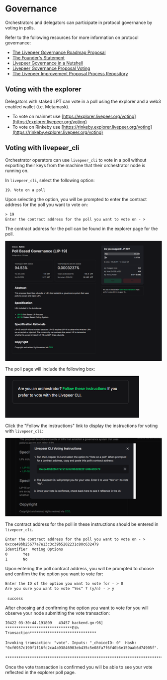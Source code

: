 # Governance

Orchestrators and delegators can participate in protocol governance by voting in polls.

Refer to the following resources for more information on protocol governance:

- [The Livepeer Governance Roadmap Proposal](https://medium.com/livepeer-blog/livepeer-governance-roadmap-proposal-69a6e9e33f80)
- [The Founder's Statement](https://medium.com/livepeer-blog/the-livepeer-governance-founders-statement-d4f3a85f787b)
- [Livepeer Governance in a Nutshell](https://figment.network/resources/livepeer-governance-in-a-nutshell/)
- [Livepeer Governance Proposal Voting](https://figment.network/resources/livepeer-governance-proposal-voting/)
- [The Livepeer Improvement Proposal Process Repository](https://github.com/livepeer/LIPs)

## Voting with the explorer

Delegators with staked LPT can vote in a poll using the explorer and a web3 enabled wallet (i.e. Metamask).

- To vote on mainnet use [https://explorer.livepeer.org/voting](https://explorer.livepeer.org/voting)
- To vote on Rinkeby use [https://rinkeby.explorer.livepeer.org/voting](https://rinkeby.explorer.livepeer.org/voting)

## Voting with livepeer_cli

Orchestrator operators can use `livepeer_cli` to vote in a poll without exporting their keys from the machine that their orchestrator node is running on.

In `livepeer_cli`, select the following option:

```
19. Vote on a poll
```

Upon selecting the option, you will be prompted to enter the contract address for the poll you want to vote on:

```
> 19
Enter the contract address for the poll you want to vote on - >
```

The contract address for the poll can be found in the explorer page for the poll.

![PollDetailView](./assets/poll-detail-view.png)

The poll page will include the following box:

![LivepeerCLIVoteCTA](./assets/livepeer-cli-vote-cta.png)

Click the "Follow the instructions" link to display the instructions for voting with `livepeer_cli`:

![LivepeerCLIVoteInstructions](./assets/livepeer-cli-vote-instructions.png)

The contract address for the poll in these instructions should be entered in `livepeer_cli`.

```
Enter the contract address for the poll you want to vote on - > 0xcce49bb25677a7e13c3c39b5202231c80c632479 
Identifier	Voting Options
0		Yes
1		No
```

Upon entering the poll contract address, you will be prompted to choose and confirm the the option you want to vote for:

```
Enter the ID of the option you want to vote for - > 0
Are you sure you want to vote "Yes" ? (y/n) - > y

 success
```

After choosing and confirming the option you want to vote for you will observe your node submitting the vote transaction:

```
I0422 03:30:44.191809   43457 backend.go:96]
******************************Eth Transaction******************************

Invoking transaction: "vote". Inputs: "_choiceID: 0"  Hash: "0xf6957c190f1f16fc2ca4a93846903eb435c5e08fa7f6f40b6e159aab6d74905f".

**************************************************************************
```

Once the vote transaction is confirmed you will be able to see your vote reflected in the explorer poll page.
